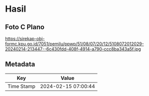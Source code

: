 # Hasil

## Foto C Plano

https://sirekap-obj-formc.kpu.go.id/7051/pemilu/ppwp/51/08/07/20/12/5108072012029-20240214-213447--6c430fdd-408f-4914-a790-ccc8ba343a5f.jpg


## Metadata

| Key        | Value               |
| ---------- | ------------------- |
| Time Stamp | 2024-02-15 07:00:44 |




